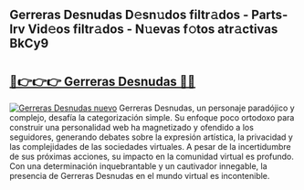 ## Gerreras Desnudas D𝚎sn𝚞dos filtr𝚊dos - Parts-lrv Vid𝚎os filtr𝚊dos - N𝚞evas f𝚘tos atr𝚊ctivas BkCy9

# <h2><a href="http://mb5tae.tromn.icu/?c=Gerreras+Desnudas">🔗👉👉👉 Gerreras Desnudas 🔗🔗</a></h2>

[![Gerreras Desnudas nuevo](https://i.imgur.com/pEAQMta.gif)](http://mb5tae.tromn.icu/?c=Gerreras+Desnudas)
Gerreras Desnudas, un personaje paradójico y complejo, desafía la categorización simple. Su enfoque poco ortodoxo para construir una personalidad web ha magnetizado y ofendido a los seguidores, generando debates sobre la expresión artística, la privacidad y las complejidades de las sociedades virtuales. A pesar de la incertidumbre de sus próximas acciones, su impacto en la comunidad virtual es profundo. Con una determinación inquebrantable y un cautivador innegable, la presencia de Gerreras Desnudas en el mundo virtual es incontenible.

